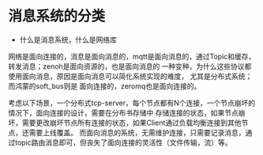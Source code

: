 # 消息系统的分类

+ 什么是消息系统，什么是网络库

网络是面向连接的，消息是面向消息的，mqtt是面向消息的，通过Topic和缓存，转发消息；zenoh是面向资源的，也是面向消息的
一种变种，为什么这些协议都使用面向消息，原因是面向消息可以简化系统实现的难度， 尤其是分布式系统；而鸿蒙的soft_bus则是
面向连接的，zeromq也是面向连接的。

考虑以下场景，一个分布式tcp-server，每个节点都有N个连接，一个节点崩坏的情况下，面向连接的设计，需要在分布书存储中
存储连接的状态，如果节点崩坏，需要更改崩坏节点所有连接的状态，如果Client通过负载均衡连接到其他节点，还需要上线覆盖。
而面向消息的系统，无需维护连接，只需要记录消息，通过topic路由消息即可，但丧失了面向连接的灵活性（文件传输，流）等。